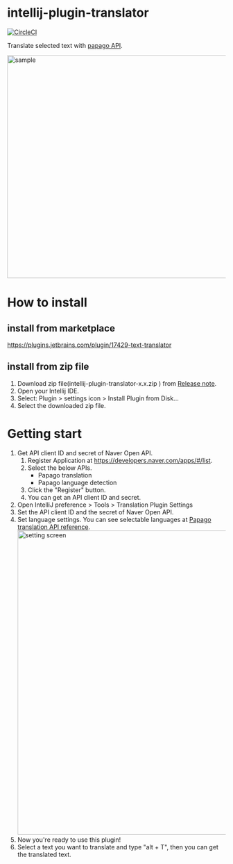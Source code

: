 # intellij-plugin-translator
[![CircleCI](https://circleci.com/gh/ezura/intellij-plugin-translator.svg?style=svg)](https://app.circleci.com/pipelines/github/ezura/intellij-plugin-translator)

Translate selected text with [papago API](https://developers.naver.com/docs/papago/papago-detectlangs-overview.md).

<img width="513" alt="sample" src="https://user-images.githubusercontent.com/2020337/126896587-6f06404d-9372-4001-8f78-fdc5a6e69a83.png">

# How to install
## install from marketplace
https://plugins.jetbrains.com/plugin/17429-text-translator

## install from zip file
1. Download zip file(intellij-plugin-translator-x.x.zip
) from [Release note](https://github.com/ezura/intellij-plugin-translator/releases).
1. Open your Intellij IDE.
1. Select: Plugin > settings icon > Install Plugin from Disk...
1. Select the downloaded zip file.

# Getting start
1. Get API client ID and secret of Naver Open API.
    1. Register Application at https://developers.naver.com/apps/#/list.
    1. Select the below APIs.
        * Papago translation
        * Papago language detection
    1. Click the "Register" button.
    1. You can get an API client ID and secret.
1. Open IntelliJ preference > Tools > Translation Plugin Settings
1. Set the API client ID and the secret of Naver Open API.
1. Set language settings. You can see selectable languages at [Papago translation API reference](https://developers.naver.com/docs/papago/papago-nmt-api-reference.md).
   </br><img width="700" alt="setting screen" src="https://user-images.githubusercontent.com/2020337/127078602-515cd04b-1165-452d-a971-3a18dd04e217.png">
1. Now you're ready to use this plugin!
1. Select a text you want to translate and type "alt + T", then you can get the translated text.
